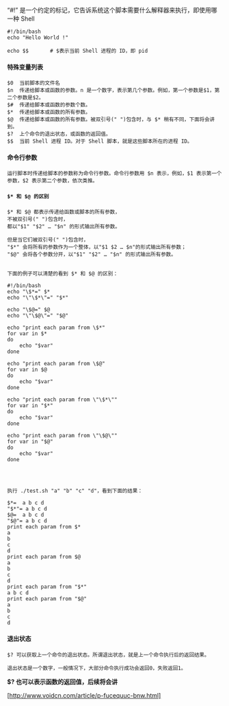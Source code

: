“#!” 是一个约定的标记，它告诉系统这个脚本需要什么解释器来执行，即使用哪一种 Shell

```
#!/bin/bash
echo "Hello World !"
```

```
echo $$       # $表示当前 Shell 进程的 ID，即 pid
```

#### 特殊变量列表

```
$0	当前脚本的文件名
$n	传递给脚本或函数的参数。n 是一个数字，表示第几个参数。例如，第一个参数是$1，第二个参数是$2。
$#	传递给脚本或函数的参数个数。
$*	传递给脚本或函数的所有参数。
$@	传递给脚本或函数的所有参数。被双引号(" ")包含时，与 $* 稍有不同，下面将会讲到。
$?	上个命令的退出状态，或函数的返回值。
$$	当前 Shell 进程 ID。对于 Shell 脚本，就是这些脚本所在的进程 ID。
```

#### 命令行参数

```
运行脚本时传递给脚本的参数称为命令行参数。命令行参数用 $n 表示，例如，$1 表示第一个参数，$2 表示第二个参数，依次类推。
```


#### `$* 和 $@ 的区别`

```
$* 和 $@ 都表示传递给函数或脚本的所有参数，
不被双引号(" ")包含时，
都以"$1" "$2" … "$n" 的形式输出所有参数。

但是当它们被双引号(" ")包含时，
"$*" 会将所有的参数作为一个整体，以"$1 $2 … $n"的形式输出所有参数；
"$@" 会将各个参数分开，以"$1" "$2" … "$n" 的形式输出所有参数。


下面的例子可以清楚的看到 $* 和 $@ 的区别：

#!/bin/bash
echo "\$*=" $*
echo "\"\$*\"=" "$*"

echo "\$@=" $@
echo "\"\$@\"=" "$@"

echo "print each param from \$*"
for var in $*
do
    echo "$var"
done

echo "print each param from \$@"
for var in $@
do
    echo "$var"
done

echo "print each param from \"\$*\""
for var in "$*"
do
    echo "$var"
done

echo "print each param from \"\$@\""
for var in "$@"
do
    echo "$var"
done




执行 ./test.sh "a" "b" "c" "d"，看到下面的结果：

$*=  a b c d
"$*"= a b c d
$@=  a b c d
"$@"= a b c d
print each param from $*
a
b
c
d
print each param from $@
a
b
c
d
print each param from "$*"
a b c d
print each param from "$@"
a
b
c
d

```

#### 退出状态
```
$? 可以获取上一个命令的退出状态。所谓退出状态，就是上一个命令执行后的返回结果。

退出状态是一个数字，一般情况下，大部分命令执行成功会返回0，失败返回1。
```

**$? 也可以表示函数的返回值，后续将会讲**







[http://www.voidcn.com/article/p-fucequuc-bnw.html]
